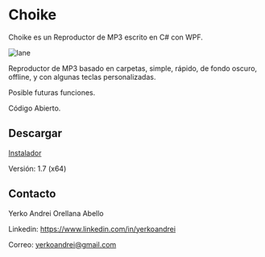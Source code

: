# Choike
Choike es un Reproductor de MP3 escrito en C# con WPF.

![lane](https://github.com/YerkoAndrei/Choike/blob/ccfd2e85c7b23b45d42b8d23b7665ff930165802/Choike/Arte/SinCar%C3%A1tula.png)

Reproductor de MP3 basado en carpetas, simple, rápido, de fondo oscuro, offline, y con algunas teclas personalizadas.

Posible futuras funciones.

Código Abierto.

## Descargar
<a href="https://github.com/YerkoAndrei/Choike/releases/download/1.7/InstaladorChoike.msi">Instalador</a>

Versión: 1.7 (x64)

## Contacto
Yerko Andrei Orellana Abello

Linkedin: https://www.linkedin.com/in/yerkoandrei

Correo:  yerkoandrei@gmail.com
